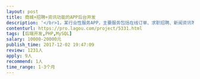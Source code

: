 ```yaml
---                
layout: post       
title: 商城+招聘+资讯功能的APP后台开发           
description: '</br>1，某行业性服务APP，主要服务包括在线订单、求职招聘、新闻资讯等功能，UI、IOS、安卓开发工程师已到位，需要一位承担后台管理功能和接口开发的兼职人员。</br>2，上海地区优先</br>'     
contenturl: https://pro.lagou.com/project/5331.html      
tags: [后端开发,PHP,MySQL]            
salary: 10000-20000元          
publish_time: 2017-12-02 19:47:09         
review: 1231人                   
apply: 9人                   
recommend: 1人                   
time_range: 1-3个月              
---                 
```

